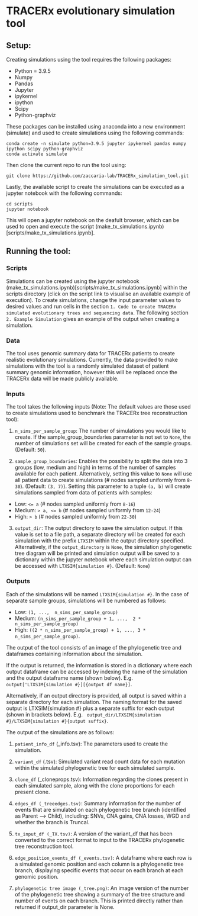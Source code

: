 # TRACERx evolutionary simulation tool


## Setup:
Creating simulations using the tool requires the following packages:

- Python = 3.9.5
- Numpy
- Pandas
- Jupyter 
- ipykernel
- ipython 
- Scipy 
- Python-graphviz 

These packages can be installed using anaconda into a new environment (simulate) and used to create simulations using the following commands:

```shell 
conda create -n simulate python=3.9.5 jupyter ipykernel pandas numpy ipython scipy python-graphviz
conda activate simulate
```

Then clone the current repo to run the tool using:

```shell
git clone https://github.com/zaccaria-lab/TRACERx_simulation_tool.git
```

Lastly, the available script to create the simulations can be executed as a jupyter notebook with the following commands:

```shell
cd scripts
jupyter notebook
```

This will open a jupyter notebook on the deafult browser, which can be used to open and execute the script (make_tx_simulations.ipynb)[scripts/make_tx_simulations.ipynb].

## Running the tool:
### Scripts 

Simulations can be created using the jupyter notebook (make_tx_simulations.ipynb)[scripts/make_tx_simulations.ipynb] within the scripts directory (click on the script link to visualise an available example of execution).
To create simulations, change the input parameter values to desired values and run cells in the section `1. Code to create TRACERx simulated evolutionary trees and sequencing data`.
The following section `2. Example Simulation` gives an example of the output when creating a simulation.

### Data 

The tool uses genomic summary data for TRACERx patients to create realistic evolutionary simulations. Currently, the data provided to make simulations with the tool is a randomly simulated dataset of patient summary genomic information, however this will be replaced once the TRACERx data will be made publicly available.


### Inputs
The tool takes the following inputs (Note: The default values are those used to create simulations used to benchmark the TRACERx tree reconstruction tool):

1. `n_sims_per_sample_group`: The number of simulations you would like to create. If the sample_group_boundaries parameter is not set to `None`, the number of simulations set will be created for each of the sample groups. (Default: `50`). 

2. `sample_group_boundaries`: Enables the possibility to split the data into 3 groups (low, medium and high) in terms of the number of samples available for each patient. Alternatively, setting this value to `None` will use all patient data to create simulations (# nodes sampled uniformly from `8-30`). (Default: `(3, 7)`). Setting this parameter to a tuple `(a, b)` will create simulations sampled from data of patients with samples:
  - Low: `<= a` (# nodes sampled uniformly from `8-16`)
  - Medium: `> a, <= b` (# nodes sampled uniformly from `12-24`)
  - High: `> b` (# nodes sampled uniformly from `22-30`)

3. `output_dir`: The output directory to save the simulation output. If this value is set to a file path, a separate directory will be created for each simulation with the prefix `LTXSIM` within the output directory specified. Alternatively, if the `output_directory` is `None`, the simulation phylogenetic tree diagram will be printed and simulation output will be saved to a dictionary within the jupyter notebook where each simulation output can be accessed with `LTXSIM{simulation #}`. (Default: `None`)


### Outputs

Each of the simulations will be named `LTXSIM{simulation #}`. In the case of separate sample groups, simulations will be numbered as follows: 
 - Low: `(1, ...,  n_sims_per_sample_group)`
 - Medium: `(n_sims_per_sample_group + 1, ...,  2 * n_sims_per_sample_group)`
 - High: `((2 * n_sims_per_sample_group) + 1, ..., 3 * n_sims_per_sample_group)`.


The output of the tool consists of an image of the phylogenetic tree and dataframes containing information about the simulation.

If the output is returned, the information is stored in a dictionary where each output dataframe can be accessed by indexing the name of the simulation and the output dataframe name (shown below). E.g. `output['LTXSIM{simulation #}][{output df name}]`.

Alternatively, if an output directory is provided, all output is saved within a separate directory for each simulation. The naming format for the saved output is LTXSIM{simulation #} plus a separate suffix for each output (shown in brackets below). E.g. ` output_dir/LTXSIM{simulation #}/LTXSIM{simulation #}{output suffix}`.

The output of the simulations are as follows:

1. `patient_info_df` (_info.tsv): The parameters used to create the simulation.

2. `variant_df` (.tsv): Simulated variant read count data for each mutation within the simulated phylogenetic tree for each simulated sample.

3. `clone_df` (_cloneprops.tsv): Information regarding the clones present in each simulated sample, along with the clone proportions for each present clone.

4. `edges_df (_treeedges.tsv)`: Summary information for the number of events that are simulated on each phylogenetic tree branch (identified as Parent --> Child), including: SNVs, CNA gains, CNA losses, WGD and whether the branch is Truncal.

5. `tx_input_df (_TX.tsv)`: A version of the variant_df that has been converted to the correct format to input to the TRACERx phylogenetic tree reconstruction tool.

6. `edge_position_events_df (_events.tsv)`: A dataframe where each row is a simulated genomic position and each column is a phylogenetic tree branch, displaying specific events that occur on each branch at each genomic position. 

7. `phylogenetic tree image (_tree.png)`: An image version of the number of the phylogenetic tree showing a summary of the tree structure and number of events on each branch. This is printed directly rather than returned if output_dir parameter is None.

